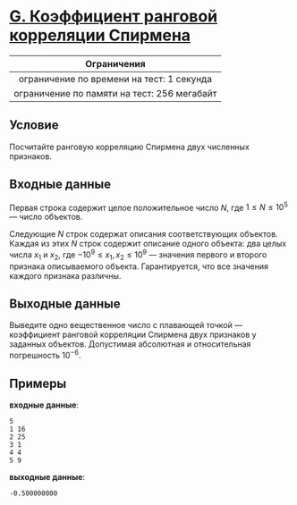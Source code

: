 # [G. Коэффициент ранговой корреляции Спирмена](G.java)

| Ограничения                                 |
|:-------------------------------------------:|
| ограничение по времени на тест: 1 секунда   |
| ограничение по памяти на тест: 256 мегабайт |

## Условие

Посчитайте ранговую корреляцию Спирмена двух численных признаков.

## Входные данные

Первая строка содержит целое положительное число $N$, где $1 \leqslant N \leqslant 10^{5}$ — число объектов.

Следующие $N$  строк содержат описания соответствующих объектов. Каждая из этих $N$ строк содержит описание одного объекта: два целых числа $x_{1}$ и $x_{2}$, где $-10^{9} \leqslant x_{1}, x_{2} \leqslant 10^{9}$ — значения первого и второго признака описываемого объекта. Гарантируется, что все значения каждого признака различны.

## Выходные данные

Выведите одно вещественное число с плавающей точкой — коэффициент ранговой корреляции Спирмена двух признаков у заданных объектов. Допустимая абсолютная и относительная погрешность $10^{-6}$.

## Примеры

**входные данные**:

```text
5
1 16
2 25
3 1
4 4
5 9
```

**выходные данные**:

```text
-0.500000000
```
